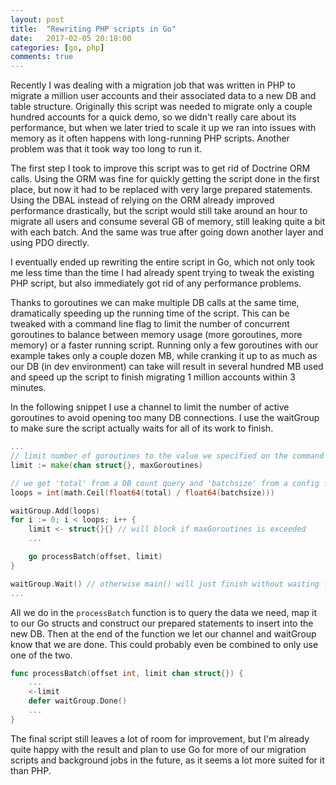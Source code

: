 ```yaml
---
layout: post
title:  "Rewriting PHP scripts in Go"
date:   2017-02-05 20:18:00
categories: [go, php]
comments: true
---
```


Recently I was dealing with a migration job that was written in PHP to migrate a million user accounts and their associated data to a new DB and table structure. Originally this script was needed to migrate only a couple hundred accounts for a quick demo, so we didn't really care about its performance, but when we later tried to scale it up we ran into issues with memory as it often happens with long-running PHP scripts. Another problem was that it took way too long to run it.

The first step I took to improve this script was to get rid of Doctrine ORM calls. Using the ORM was fine for quickly getting the script done in the first place, but now it had to be replaced with very large prepared statements. Using the DBAL instead of relying on the ORM already improved performance drastically, but the script would still take around an hour to migrate all users and consume several GB of memory, still leaking quite a bit with each batch. And the same was true after going down another layer and using PDO directly.

I eventually ended up rewriting the entire script in Go, which not only took me less time than the time I had already spent trying to tweak the existing PHP script, but also immediately got rid of any performance problems.

Thanks to goroutines we can make multiple DB calls at the same time, dramatically speeding up the running time of the script. This can be tweaked with a command line flag to limit the number of concurrent goroutines to balance between memory usage (more goroutines, more memory) or a faster running script. Running only a few goroutines with our example takes only a couple dozen MB, while cranking it up to as much as our DB (in dev environment) can take will result in several hundred MB used and speed up the script to finish migrating 1 million accounts within 3 minutes.

In the following snippet I use a channel to limit the number of active goroutines to avoid opening too many DB connections. I use the waitGroup to make sure the script actually waits for all of its work to finish.

``` go
...
// limit number of goroutines to the value we specified on the command line
limit := make(chan struct{}, maxGoroutines)

// we get 'total' from a DB count query and 'batchsize' from a config flag
loops = int(math.Ceil(float64(total) / float64(batchsize)))

waitGroup.Add(loops)
for i := 0; i < loops; i++ {
	limit <- struct{}{} // will block if maxGoroutines is exceeded
	...

	go processBatch(offset, limit)
}

waitGroup.Wait() // otherwise main() will just finish without waiting for goroutines
...
```

All we do in the `processBatch` function is to query the data we need, map it to our Go structs and construct our prepared statements to insert into the new DB. Then at the end of the function we let our channel and waitGroup know that we are done. This could probably even be combined to only use one of the two.

``` go
func processBatch(offset int, limit chan struct{}) {
	...
	<-limit
	defer waitGroup.Done()
	...
}
```

The final script still leaves a lot of room for improvement, but I'm already quite happy with the result and plan to use Go for more of our migration scripts and background jobs in the future, as it seems a lot more suited for it than PHP.
